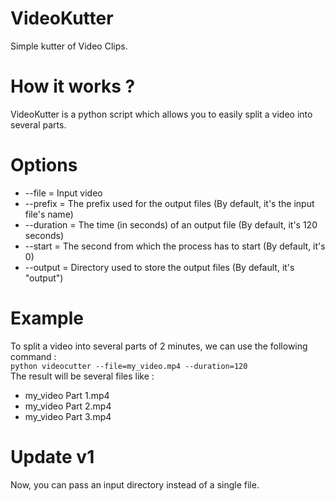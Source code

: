 # VideoKutter

Simple kutter of Video Clips.

# How it works ?

VideoKutter is a python script which allows you to easily split a video into several parts.

# Options

- --file = Input video
- --prefix = The prefix used for the output files (By default, it's the input file's name)
- --duration = The time (in seconds) of an output file (By default, it's 120 seconds)
- --start = The second from which the process has to start (By default, it's 0)
- --output = Directory used to store the output files (By default, it's "output")

# Example

To split a video into several parts of 2 minutes, we can use the following command :  
`python videocutter --file=my_video.mp4 --duration=120`  
The result will be several files like :

- my_video Part 1.mp4
- my_video Part 2.mp4
- my_video Part 3.mp4

# Update v1

Now, you can pass an input directory instead of a single file.
